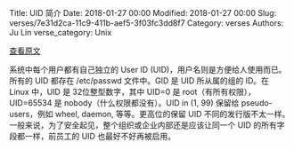 Title: UID 简介
Date: 2018-01-27 00:00
Modified: 2018-01-27 00:00
Slug: verses/7e31d2ca-11c9-411b-aef5-3f03fc3dd8f7
Category: verses
Authors: Ju Lin
verse_category: Unix

[查看原文](http://www.linfo.org/uid.html)

系统中每个用户都有自己独立的 User ID (UID)，用户名则是方便给人使用而已。所有的 UID 都存在 /etc/passwd 文件中。GID 是 UID 所从属的组的 ID。在 Linux 中，UID 是 32位整型数字，其中 UID=0 是 root（有所有权限），UID=65534 是 nobody（什么权限都没有）。UID in (1, 99) 保留给 pseudo-users，例如 wheel, daemon, 等等。更高位的保留 UID 不同的发行版不太一样。一般来说，为了安全起见，整个组织或企业内部还是应该让同一个 UID 的所有字段都一样，前员工的 UID 也最好不好再被启用。
